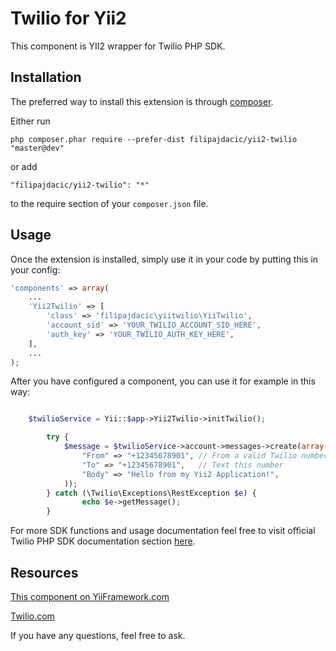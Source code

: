 Twilio for Yii2
================
This component is YII2 wrapper for Twilio PHP SDK.

Installation
------------

The preferred way to install this extension is through [composer](http://getcomposer.org/download/).

Either run

```
php composer.phar require --prefer-dist filipajdacic/yii2-twilio "master@dev"
```

or add

```
"filipajdacic/yii2-twilio": "*"
```

to the require section of your `composer.json` file.


Usage
-----

Once the extension is installed, simply use it in your code by putting this in your config:
```php
'components' => array(
    ...
    'Yii2Twilio' => [
        'class' => 'filipajdacic\yiitwilio\YiiTwilio',
        'account_sid' => 'YOUR_TWILIO_ACCOUNT_SID_HERE',
        'auth_key' => 'YOUR_TWILIO_AUTH_KEY_HERE', 
    ],
    ...
);
```

After you have configured a component, you can use it for example in this way:

```php

    $twilioService = Yii::$app->Yii2Twilio->initTwilio();

        try {
            $message = $twilioService->account->messages->create(array(
                "From" => "+12345678901", // From a valid Twilio number
                "To" => "+12345678901",   // Text this number
                "Body" => "Hello from my Yii2 Application!",
            ));
        } catch (\Twilio\Exceptions\RestException $e) {
                echo $e->getMessage();
        }

```

For more SDK functions and usage documentation feel free to visit official Twilio PHP SDK documentation section [here](https://www.twilio.com/docs/libraries/php).

Resources
-----

[This component on YiiFramework.com](http://www.yiiframework.com/extension/yii2-twilio/)

[Twilio.com](http://www.twilio.com)


If you have any questions, feel free to ask.